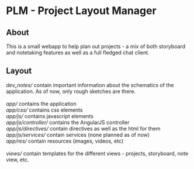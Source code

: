 # PLM - Project Layout Manager

## About
This is a small webapp to help plan out projects - a mix of both storyboard and notetaking features as well as a full fledged chat client.

## Layout
*dev\_notes/* contain important information about the schematics of the application. As of now, only rough sketches are there.
<br />
<br />
*app/* contains the application
<br />
*app/css/* contains css elements
<br />
*app/js/* contains javascript elements
<br />
*app/js/controller/* contains the AngularJS controller
<br />
*app/js/directives/* contain directives as well as the html for them
<br />
*app/js/services/* contain services (none planned as of now)
<br />
*app/res/* contain resources (images, videos, etc)
<br />
<br />
*views/* contain templates for the different views - projects, storyboard, note view, etc.
<br />

